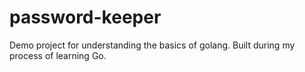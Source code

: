 # password-keeper
Demo project for understanding the basics of golang. Built during my process of learning Go.
